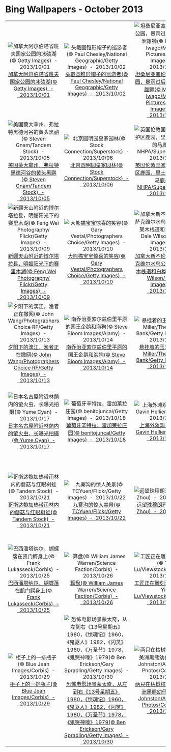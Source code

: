 # Bing Wallpapers - October 2013

| | | | |
|:-------------------------:|:-------------------------:|:-------------------------:|:-------------------------:|
| ![加拿大阿尔伯塔省班夫国家公园的冰碛湖(© Getty Images)  -  2013/10/01](https://bing.ee123.net/img/cn/fhd/2013/10/01.jpg)[加拿大阿尔伯塔省班夫国家公园的冰碛湖(© Getty Images)  -  2013/10/01](https://bing.ee123.net/img/cn/fhd/2013/10/01.jpg) | ![头戴圆锥形帽子的巡游者(© Paul Chesley/National Geographic/Getty Images)  -  2013/10/02](https://bing.ee123.net/img/cn/fhd/2013/10/02.jpg)[头戴圆锥形帽子的巡游者(© Paul Chesley/National Geographic/Getty Images)  -  2013/10/02](https://bing.ee123.net/img/cn/fhd/2013/10/02.jpg) | ![坦桑尼亚塞伦盖蒂国家公园，暴雨过后咆哮的非洲雄狮(© Mitsuaki Iwago/Minden Pictures/Getty Images)  -  2013/10/03](https://bing.ee123.net/img/cn/fhd/2013/10/03.jpg)[坦桑尼亚塞伦盖蒂国家公园，暴雨过后咆哮的非洲雄狮(© Mitsuaki Iwago/Minden Pictures/Getty Images)  -  2013/10/03](https://bing.ee123.net/img/cn/fhd/2013/10/03.jpg) | ![上海浦东新区环岛的俯视图(© Ladislav Pavliha/Vetta/Getty Images)  -  2013/10/04](https://bing.ee123.net/img/cn/fhd/2013/10/04.jpg)[上海浦东新区环岛的俯视图(© Ladislav Pavliha/Vetta/Getty Images)  -  2013/10/04](https://bing.ee123.net/img/cn/fhd/2013/10/04.jpg) |
| ![美国蒙大拿州，弗拉特黑德河谷的黄头黑鹂(© Steven Gnam/Tandem Stock)  -  2013/10/05](https://bing.ee123.net/img/cn/fhd/2013/10/05.jpg)[美国蒙大拿州，弗拉特黑德河谷的黄头黑鹂(© Steven Gnam/Tandem Stock)  -  2013/10/05](https://bing.ee123.net/img/cn/fhd/2013/10/05.jpg) | ![北京圆明园皇家园林(© Stock Connection/Superstock)  -  2013/10/06](https://bing.ee123.net/img/cn/fhd/2013/10/06.jpg)[北京圆明园皇家园林(© Stock Connection/Superstock)  -  2013/10/06](https://bing.ee123.net/img/cn/fhd/2013/10/06.jpg) | ![英国伦敦国家级自然保护区鹿园，里士满公园中的马鹿(© NHPA/SuperStock)  -  2013/10/07](https://bing.ee123.net/img/cn/fhd/2013/10/07.jpg)[英国伦敦国家级自然保护区鹿园，里士满公园中的马鹿(© NHPA/SuperStock)  -  2013/10/07](https://bing.ee123.net/img/cn/fhd/2013/10/07.jpg) | ![加拿大纽芬兰岛，博纳维斯塔半岛的海边小径(© Reinhard Schmid/4Corners)  -  2013/10/08](https://bing.ee123.net/img/cn/fhd/2013/10/08.jpg)[加拿大纽芬兰岛，博纳维斯塔半岛的海边小径(© Reinhard Schmid/4Corners)  -  2013/10/08](https://bing.ee123.net/img/cn/fhd/2013/10/08.jpg) |
| ![新疆天山附近的博尔塔拉县，明媚阳光下的赛里木湖(© Feng Wei Photography/ Flickr/Getty Images)  -  2013/10/09](https://bing.ee123.net/img/cn/fhd/2013/10/09.jpg)[新疆天山附近的博尔塔拉县，明媚阳光下的赛里木湖(© Feng Wei Photography/ Flickr/Getty Images)  -  2013/10/09](https://bing.ee123.net/img/cn/fhd/2013/10/09.jpg) | ![大熊猫宝宝惊喜的笑容(© Gary Vestal/Photographers Choice/Getty Images)  -  2013/10/10](https://bing.ee123.net/img/cn/fhd/2013/10/10.jpg)[大熊猫宝宝惊喜的笑容(© Gary Vestal/Photographers Choice/Getty Images)  -  2013/10/10](https://bing.ee123.net/img/cn/fhd/2013/10/10.jpg) | ![加拿大新不伦瑞克省，萨克维尔水鸟公园中的高架木栈道和白桦树(© Dale Wilson/ Getty Images)  -  2013/10/11](https://bing.ee123.net/img/cn/fhd/2013/10/11.jpg)[加拿大新不伦瑞克省，萨克维尔水鸟公园中的高架木栈道和白桦树(© Dale Wilson/ Getty Images)  -  2013/10/11](https://bing.ee123.net/img/cn/fhd/2013/10/11.jpg) | ![中国山东的酒坛(© Keren Su/China Span/Getty Images)  -  2013/10/12](https://bing.ee123.net/img/cn/fhd/2013/10/12.jpg)[中国山东的酒坛(© Keren Su/China Span/Getty Images)  -  2013/10/12](https://bing.ee123.net/img/cn/fhd/2013/10/12.jpg) |
| ![夕阳下的漓江，渔者正在撒网(© John Wang/Photographers Choice RF/Getty Images)  -  2013/10/13](https://bing.ee123.net/img/cn/fhd/2013/10/13.jpg)[夕阳下的漓江，渔者正在撒网(© John Wang/Photographers Choice RF/Getty Images)  -  2013/10/13](https://bing.ee123.net/img/cn/fhd/2013/10/13.jpg) | ![南乔治亚索尔兹伯里平原的国王企鹅和海狗(© Steve Bloom Images/Alamy)  -  2013/10/14](https://bing.ee123.net/img/cn/fhd/2013/10/14.jpg)[南乔治亚索尔兹伯里平原的国王企鹅和海狗(© Steve Bloom Images/Alamy)  -  2013/10/14](https://bing.ee123.net/img/cn/fhd/2013/10/14.jpg) | ![悬挂着的玉米(© Ben Miller/The Image Bank/Getty Images)  -  2013/10/15](https://bing.ee123.net/img/cn/fhd/2013/10/15.jpg)[悬挂着的玉米(© Ben Miller/The Image Bank/Getty Images)  -  2013/10/15](https://bing.ee123.net/img/cn/fhd/2013/10/15.jpg) | ![美国俄勒冈州佛罗伦萨附近的赫瑟塔滩头灯塔(© Craig Tuttle/Corbis)  -  2013/10/16](https://bing.ee123.net/img/cn/fhd/2013/10/16.jpg)[美国俄勒冈州佛罗伦萨附近的赫瑟塔滩头灯塔(© Craig Tuttle/Corbis)  -  2013/10/16](https://bing.ee123.net/img/cn/fhd/2013/10/16.jpg) |
| ![日本名古屋附近林荫内的萤火虫，长曝光拍摄(© Yume Cyan)  -  2013/10/17](https://bing.ee123.net/img/cn/fhd/2013/10/17.jpg)[日本名古屋附近林荫内的萤火虫，长曝光拍摄(© Yume Cyan)  -  2013/10/17](https://bing.ee123.net/img/cn/fhd/2013/10/17.jpg) | ![葡萄牙辛特拉，雷加莱拉庄园(© benitojuncal/Getty Images)  -  2013/10/18](https://bing.ee123.net/img/cn/fhd/2013/10/18.jpg)[葡萄牙辛特拉，雷加莱拉庄园(© benitojuncal/Getty Images)  -  2013/10/18](https://bing.ee123.net/img/cn/fhd/2013/10/18.jpg) | ![上海外滩观光隧道(© Gavin Hellier/Alamy)  -  2013/10/19](https://bing.ee123.net/img/cn/fhd/2013/10/19.jpg)[上海外滩观光隧道(© Gavin Hellier/Alamy)  -  2013/10/19](https://bing.ee123.net/img/cn/fhd/2013/10/19.jpg) | ![墨西哥格雷罗内洛罗，太平洋沿岸的新月形沙丘(© George Steinmetz/Corbis)  -  2013/10/20](https://bing.ee123.net/img/cn/fhd/2013/10/20.jpg)[墨西哥格雷罗内洛罗，太平洋沿岸的新月形沙丘(© George Steinmetz/Corbis)  -  2013/10/20](https://bing.ee123.net/img/cn/fhd/2013/10/20.jpg) |
| ![哥斯达黎加热带雨林内的蘑菇与红眼树蛙(© Tandem Stock)  -  2013/10/21](https://bing.ee123.net/img/cn/fhd/2013/10/21.jpg)[哥斯达黎加热带雨林内的蘑菇与红眼树蛙(© Tandem Stock)  -  2013/10/21](https://bing.ee123.net/img/cn/fhd/2013/10/21.jpg) | ![九寨沟的惊人美景(© TCYuen/Flickr/Getty Images)  -  2013/10/22](https://bing.ee123.net/img/cn/fhd/2013/10/22.jpg)[九寨沟的惊人美景(© TCYuen/Flickr/Getty Images)  -  2013/10/22](https://bing.ee123.net/img/cn/fhd/2013/10/22.jpg) | ![远望珠穆朗玛峰(© Yao Zhou)  -  2013/10/23](https://bing.ee123.net/img/cn/fhd/2013/10/23.jpg)[远望珠穆朗玛峰(© Yao Zhou)  -  2013/10/23](https://bing.ee123.net/img/cn/fhd/2013/10/23.jpg) | ![新罕布什尔州巴斯附近，横跨河上的斯威夫特沃特桥(© Daniel Dempster Photography/Alamy)  -  2013/10/24](https://bing.ee123.net/img/cn/fhd/2013/10/24.jpg)[新罕布什尔州巴斯附近，横跨河上的斯威夫特沃特桥(© Daniel Dempster Photography/Alamy)  -  2013/10/24](https://bing.ee123.net/img/cn/fhd/2013/10/24.jpg) |
| ![巴西潘塔纳尔，蝴蝶落在凯门鳄身上(© Frank Lukasseck/Corbis)  -  2013/10/25](https://bing.ee123.net/img/cn/fhd/2013/10/25.jpg)[巴西潘塔纳尔，蝴蝶落在凯门鳄身上(© Frank Lukasseck/Corbis)  -  2013/10/25](https://bing.ee123.net/img/cn/fhd/2013/10/25.jpg) | ![算盘(© William James Warren/Science Faction/Corbis)  -  2013/10/26](https://bing.ee123.net/img/cn/fhd/2013/10/26.jpg)[算盘(© William James Warren/Science Faction/Corbis)  -  2013/10/26](https://bing.ee123.net/img/cn/fhd/2013/10/26.jpg) | ![工匠正在雕刻汉字印章(© Yi Lu/Viewstock/Corbis)  -  2013/10/27](https://bing.ee123.net/img/cn/fhd/2013/10/27.jpg)[工匠正在雕刻汉字印章(© Yi Lu/Viewstock/Corbis)  -  2013/10/27](https://bing.ee123.net/img/cn/fhd/2013/10/27.jpg) | ![满是中药的药柜(© Eastphoto/AGE Fotostock)  -  2013/10/28](https://bing.ee123.net/img/cn/fhd/2013/10/28.jpg)[满是中药的药柜(© Eastphoto/AGE Fotostock)  -  2013/10/28](https://bing.ee123.net/img/cn/fhd/2013/10/28.jpg) |
| ![柜子上的一排瓶子(© Blue Jean Images/Corbis)  -  2013/10/29](https://bing.ee123.net/img/cn/fhd/2013/10/29.jpg)[柜子上的一排瓶子(© Blue Jean Images/Corbis)  -  2013/10/29](https://bing.ee123.net/img/cn/fhd/2013/10/29.jpg) | ![恐怖电影场景蒙太奇，从左到右《13号星期五》1980，《惊魂记》1960，《鬼驱人》1982，《闪灵》1980，《万圣节》1978，《鬼哭神嚎》1979(© Ben Erickson/Gary Spradling/Getty Images)  -  2013/10/30](https://bing.ee123.net/img/cn/fhd/2013/10/30.jpg)[恐怖电影场景蒙太奇，从左到右《13号星期五》1980，《惊魂记》1960，《鬼驱人》1982，《闪灵》1980，《万圣节》1978，《鬼哭神嚎》1979(© Ben Erickson/Gary Spradling/Getty Images)  -  2013/10/30](https://bing.ee123.net/img/cn/fhd/2013/10/30.jpg) | ![两只在枯树枝上玩耍的美洲黑熊幼仔(© Don Johnston/All Canada Photos/Corbis)  -  2013/10/31](https://bing.ee123.net/img/cn/fhd/2013/10/31.jpg)[两只在枯树枝上玩耍的美洲黑熊幼仔(© Don Johnston/All Canada Photos/Corbis)  -  2013/10/31](https://bing.ee123.net/img/cn/fhd/2013/10/31.jpg) |  |
